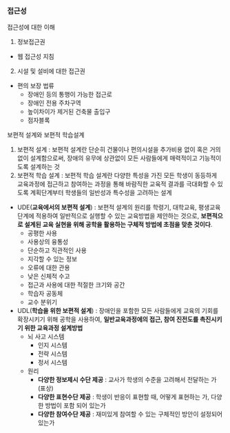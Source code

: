 ### 접근성

접근성에 대한 이해
1. 정보접근권
  - 웹 접근성 지침
2. 시설 및 설비에 대한 접근권
  - 편의 보장 법류
    - 장애인 등의 통행이 가능한 접근로
    - 장애인 전용 주차구역
    - 높이차이가 제거된 건축물 출입구
    - 점자블록

보편적 설계와 보편적 학습설계
1. 보편적 설계 : 보편적 설계란 단순히 건물이나 편의시설을 추가비용 없이 혹은 거의 없이 설계함으로써, 장애의 유무에 상관없이 모든 사람들에게 매력적이고 기능적이도록 설계하는 것
2. 보편적 학습 설계 : 보편적 학습 설계란 다양한 특성을 가진 모든 학생이 동등하게 교육과정에 접근하고 참여하는 과정을 통해 바람직한 교육적 결과를 극대화할 수 있도록 계획단계부터 학생들의 일반성과 특수성을 고려하는 설계
  - UDE(**교육에서의 보편적 설계**) : 보편적 설계의 원리를 학령기, 대학교육, 평생교육 단계에 적용하여 일반적으로 실행할 수 있는 교육방법을 제안하는 것으로, **보편적으로 설계된 교육 실현을 위해 공학을 활용하는 구체적 방법에 초점을 맞춘 것이다**.
    - 공평한 사용
    - 사용상의 융통성
    - 단순하고 직관적인 사용
    - 지각할 수 있는 정보
    - 오류에 대한 관용
    - 낮은 신체적 수고
    - 접근과 사용에 대한 적절한 크기와 공간
    - 학습자 공동체
    - 교수 분위기
  - UDL(**학습을 위한 보편적 설계**) : 장애인을 포함한 모든 사람들에게 교육의 기회를 확장시키기 위해 공학을 사용하여, **일반교육과정에의 접근, 참여 진전도를 촉진시키기 위한 교육과정 설계방법**
    - 뇌 사고 시스템
      - 인지 시스템
      - 전략 시스템
      - 정서 시스템
    - 원리
      - **다양한 정보제시 수단 제공** : 교사가 학생의 수준을 고려해서 전달하는 가 (표상)
      - **다양한 표현수단 제공** : 학생이 반응이 표현할 때, 어떻게 표현하는 가, 다양한 방법이 포함 되어 있는가
      - **다양한 참여수단 제공** : 재미있게 참여할 수 있는 구체적인 방안이 설정되어 있는가
